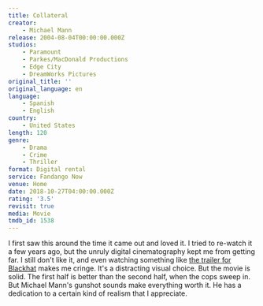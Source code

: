 ```yaml
---
title: Collateral
creator:
    - Michael Mann
release: 2004-08-04T00:00:00.000Z
studios:
    - Paramount
    - Parkes/MacDonald Productions
    - Edge City
    - DreamWorks Pictures
original_title: ''
original_language: en
language:
    - Spanish
    - English
country:
    - United States
length: 120
genre:
    - Drama
    - Crime
    - Thriller
format: Digital rental
service: Fandango Now
venue: Home
date: 2018-10-27T04:00:00.000Z
rating: '3.5'
revisit: true
media: Movie
tmdb_id: 1538
---
```


I first saw this around the time it came out and loved it. I tried to re-watch it a few years ago, but the unruly digital cinematography kept me from getting far. I still don't like it, and even watching something like <a href="https://www.youtube.com/watch?v=jZ1ZDlLImF8" rel="nofollow">the trailer for Blackhat</a> makes me cringe. It's a distracting visual choice. But the movie is solid. The first half is better than the second half, when the cops sweep in. But Michael Mann's gunshot sounds make everything worth it. He has a dedication to a certain kind of realism that I appreciate.
